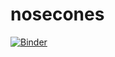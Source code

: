 # nosecones

[![Binder](https://mybinder.org/badge_logo.svg)](https://mybinder.org/v2/gh/rlhatcher/nosecones/main?filepath=elliptical.ipynb)